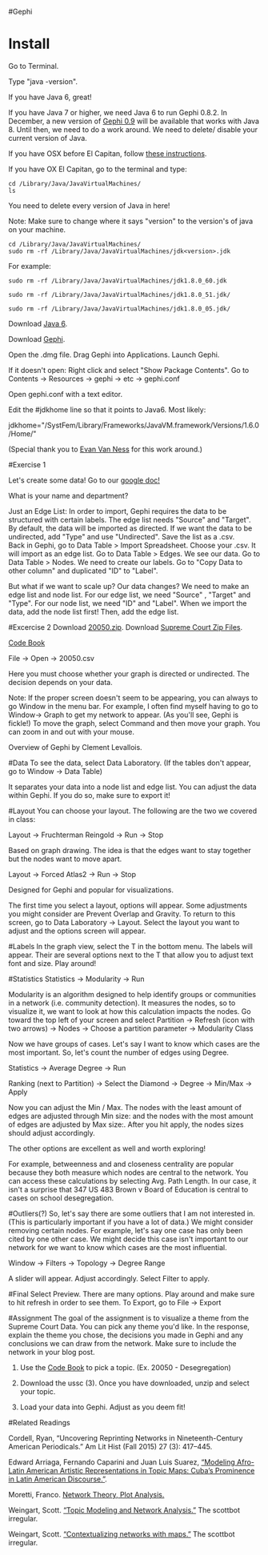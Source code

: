 #Gephi


# Install
Go to Terminal.

Type "java -version".

If you have Java 6, great!

If you have Java 7 or higher, we need Java 6 to run Gephi 0.8.2. In December, a new version of [Gephi 0.9](https://gephi.wordpress.com/2015/11/02/announcing-gephi-0-9-release-date/) will be available that works with Java 8. Until then, we need to do a work around. We need to delete/ disable your current version of Java. 

If you have OSX before El Capitan, follow [these instructions](https://www.java.com/en/download/help/mac_uninstall_java.xml).

If you have OX El Capitan, go to the terminal and type:

```
cd /Library/Java/JavaVirtualMachines/
ls
```
You need to delete every version of Java in here!

Note: Make sure to change where it says "version" to the version's of java on your machine.

```
cd /Library/Java/JavaVirtualMachines/
sudo rm -rf /Library/Java/JavaVirtualMachines/jdk<version>.jdk
```

For example:
```
sudo rm -rf /Library/Java/JavaVirtualMachines/jdk1.8.0_60.jdk
```

```
sudo rm -rf /Library/Java/JavaVirtualMachines/jdk1.8.0_51.jdk/
```

```
sudo rm -rf /Library/Java/JavaVirtualMachines/jdk1.8.0_05.jdk/
```

Download [Java 6](https://support.apple.com/kb/DL1572?locale=en_US).



Download [Gephi](http://gephi.github.io/). 

Open the .dmg file. Drag Gephi into Applications. Launch Gephi.


If it doesn't open: Right click and select "Show Package Contents". Go to Contents -> Resources -> gephi -> etc -> gephi.conf

Open gephi.conf with a text editor.

Edit the #jdkhome line so that it points to Java6.  Most likely:

jdkhome="/SystFem/Library/Frameworks/JavaVM.framework/Versions/1.6.0/Home/"



(Special thank you to [Evan Van Ness](http://www.evanvanness.com/post/71491924768/how-to-run-gephi-in-mac-os-x) for this work around.)

#Exercise 1 

Let's create some data! Go to our [google doc!](https://docs.google.com/spreadsheets/d/14pJf0rXRO7Uo96U3ZBBWVrYnTDzG46Yb39Q7GhSP_ag/edit?usp=sharing)

What is your name and department? 

Just an Edge List:
In order to import, Gephi requires the data to be structured with certain labels. The edge list needs "Source" and "Target". By default, the data will be imported as directed. If we want the data to be undirected, add "Type" and use "Undirected". Save the list as a .csv.  
Back in Gephi, go to Data Table > Import Spreadsheet. Choose your .csv. It will import as an edge list. 
Go to Data Table > Edges. We see our data.
Go to Data Table > Nodes. We need to create our labels. Go to "Copy Data to other column" and duplicated "ID" to "Label". 


But what if we want to scale up? Our data changes? 
We need to make an edge list and node list.
For our edge list, we need "Source" , "Target" and "Type".
For our node list, we need "ID" and "Label".
When we import the data, add the node list first!  Then, add the edge list. 



 

#Excercise 2
Download [20050.zip](http://amst23101s2015.coursepress.yale.edu/wp-content/uploads/sites/165/2015/03/20050.zip). Download [Supreme Court Zip Files](http://amst23101s2015.coursepress.yale.edu/wp-content/uploads/sites/165/2015/03/ussc-31.zip).

[Code Book](http://scdb.wustl.edu/documentation.php?s=2c)

File -> Open -> 20050.csv

Here you must choose whether your graph is directed or undirected. The decision depends on your data.

Note: If the proper screen doesn't seem to be appearing, you can always to go Window in the menu bar. For example, I often find myself having to go to Window-> Graph to get my network to appear. (As you'll see, Gephi is fickle!) To move the graph, select Command and then move your graph. You can zoom in and out with your mouse.

Overview of Gephi by Clement Levallois.



#Data
To see the data, select Data Laboratory. (If the tables don't appear, go to Window -> Data Table)

It separates your data into a node list and edge list.  You can adjust the data within Gephi. If you do so, make sure to export it!



#Layout
You can choose your layout. The following are the two we covered in class:



Layout -> Fruchterman Reingold -> Run -> Stop

Based on graph drawing. The idea is that the edges want to stay together but the nodes want to move apart.



Layout -> Forced Atlas2 -> Run -> Stop

Designed for Gephi and popular for visualizations.



The first time you select a layout, options will appear. Some adjustments you might consider are  Prevent Overlap and Gravity. To return to this screen, go to Data Laboratory -> Layout. Select the layout you want to adjust and the options screen will appear.



#Labels
In the graph view, select the T in the bottom menu. The labels will appear. Their are several options next to the T that allow you to adjust text font and size. Play around!



#Statistics
Statistics -> Modularity -> Run

Modularity is an algorithm designed to help identify groups or communities in a network (i.e. community detection). It measures the nodes, so to visualize it, we want to look at how this calculation impacts the nodes. Go toward the top left of your screen  and select Partition -> Refresh (icon with two arrows) -> Nodes ->  Choose a partition parameter  -> Modularity Class

Now we have groups of cases. Let's say I want to know which cases are the most important. So, let's count the number of edges using Degree.

Statistics -> Average Degree -> Run

Ranking (next to Partition) -> Select the Diamond -> Degree -> Min/Max -> Apply

Now you can adjust the Min / Max. The nodes with the least amount of edges are adjusted through Min size: and the nodes with the most amount of edges are adjusted by Max size:.  After you hit apply, the nodes sizes should adjust accordingly.

The other options are excellent as well and worth exploring!

For example, betweenness and and closeness centrality are popular because they both measure which nodes are central to the network. You can access these calculations by selecting Avg. Path Length.  In our case, it isn't a surprise that 347 US 483 Brown v Board of Education is central to cases on school desegregation.



#Outliers(?)
So, let's say there are some outliers that I am not interested in. (This is particularly important if you have a lot of data.) We might consider removing certain nodes. For example, let's say one case has only been cited by one other case. We might decide this case isn't important to our network for we want to know which cases are the most influential.

Window -> Filters -> Topology -> Degree Range

A slider will appear. Adjust accordingly.  Select Filter to apply.

 
#Final
Select Preview. There are many options. Play around and make sure to hit refresh in order to see them. To Export, go to File -> Export





#Assignment
The goal of the assignment is to visualize a theme from the Supreme Court Data. You can pick any theme you'd like.  In the response, explain the theme you chose, the decisions you made in Gephi and any conclusions we can draw from the network. Make sure to include the network in your blog post.

1. Use the  [Code Book](http://scdb.wustl.edu/documentation.php?s=2c) to pick a topic. (Ex. 20050  - Desegregation)

2. Download the ussc (3).  Once you have downloaded, unzip and select your topic.

3. Load your data into Gephi.  Adjust as you deem fit!


#Related Readings

Cordell, Ryan, “Uncovering Reprinting Networks in Nineteenth-Century American Periodicals.” Am Lit Hist (Fall 2015) 27 (3): 417–445.

Edward Arriaga, Fernando Caparini and Juan Luis Suarez, [“Modeling Afro-Latin American Artistic Representations in Topic Maps: Cuba’s Prominence in Latin American Discourse.”](http://www.digitalhumanities.org/dhq/vol/7/1/000145/000145.html).

Moretti, Franco. [Network Theory, Plot Analysis.](https://litlab.stanford.edu/LiteraryLabPamphlet2.pdf)

Weingart, Scott. [“Topic Modeling and Network Analysis.”](http://www.scottbot.net/HIAL/?p=221) The scottbot irregular.

Weingart, Scott. [“Contextualizing networks with maps.”](http://www.scottbot.net/HIAL/?p=1942) The scottbot irregular.

